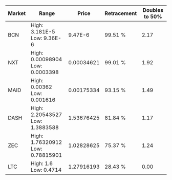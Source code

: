 | Market | Range | Price| Retracement | Doubles to 50% |
| --- | --- | --- | --- | --- |
| BCN | High: 3.181E-5<br />Low: 9.36E-6 | 9.47E-6 | 99.51 % | 2.17 |
| NXT | High: 0.00098904<br />Low: 0.0003398 | 0.00034621 | 99.01 % | 1.92 |
| MAID | High: 0.00362<br />Low: 0.001616 | 0.00175334 | 93.15 % | 1.49 |
| DASH | High: 2.20543527<br />Low: 1.3883588 | 1.53676425 | 81.84 % | 1.17 |
| ZEC | High: 1.76320912<br />Low: 0.78815901 | 1.02828625 | 75.37 % | 1.24 |
| LTC | High: 1.6<br />Low: 0.4714 | 1.27916193 | 28.43 % | 0.00 |
